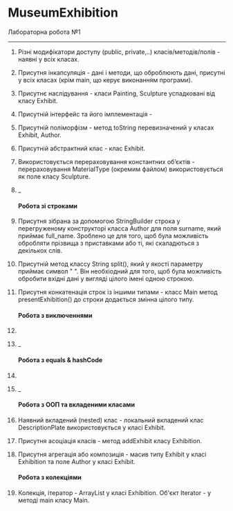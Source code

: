 # MuseumExhibition
Лабораторна робота №1
___
1. Різні модифікатори доступу (public, private,..) класів/методів/полів - наявні у всіх класах.
2. Присутня інкапсуляція - дані і методи, що оброблюють дані, присутні у всіх класах (крім main, що керує виконанням програми).
3. Присутнє наслідування - класи Painting, Sculpture успадковані від класу Exhibit.
4. Присутній інтерфейс та його імплементація -  
5. Присутній поліморфізм - метод toString перевизначений у класах Exhibit, Author.
6. Присутній абстрактний клас - клас Exhibit.
7. Використовується перераховування константних об’єктів - перераховування MaterialType (окремим файлом) використовується як поле класу Sculpture.
8. _
    #### Робота зі строками 
9. Присутня зібрана за допомогою StringBuilder строка у перегруженому конструкторі класса Author для поля surname, який приймає full_name. Зроблено це для того, щоб була можливість обробляти прізвища з приставками або ті, які скаладються з декількох слів.
10. Присутній метод классу String split(), який у якості параметру приймає символ " ". Він необхіодний для того, щоб була можливість обробити вхідні дані у вигляді цілого імені одною строкою. 
11. Присутня конкатенація строк із іншими типами - класс Main метод presentExhibition() до строки додається змінна цілого типу. 
    #### Робота з виключеннями
12.
13. _
    #### Робота з equals & hashCode 

14.
15. _
    #### Робота з OOП та вкладеними класами 
16. Наявний вкладений (nested) клас - локальний вкладений клас DescriptionPlate використовується у класі Exhibit.
17. Присутня асоціація класів - метод addExhibit класу Exhibition. 
18. Присутня агрегація або композиція - масив типу Exhibit у класі Exhibition та поле Author у класі Exhibit.
    #### Робота з колекціями 
19. Колекція, ітератор - ArrayList у класі Exhibition. Об'єкт Iterator - у методі main класу Main.